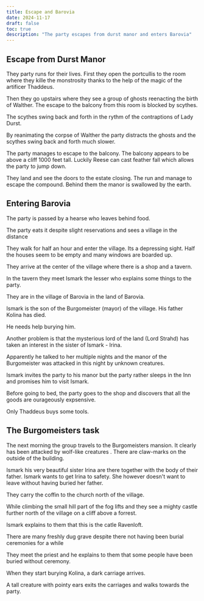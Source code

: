 ```yaml
---
title: Escape and Barovia
date: 2024-11-17
draft: false
toc: true
description: "The party escapes from durst manor and enters Barovia"
---
```


## Escape from Durst Manor

They party runs for their lives. First they open the portcullis to the room where they kille the monstrosity thanks to the help of the magic of the artificer Thaddeus.

Then they go upstairs where they see a group of ghosts reenacting the birth of Walther. The escape to the balcony from this room is blocked by scythes.

The scythes swing back and forth in the rythm of the contraptions of Lady Durst.

By reanimating the corpse of Walther the party distracts the ghosts and the scythes swing back and forth much slower.

The party manages to escape to the balcony. The balcony appears to be above a cliff 1000 feet tall. Luckily Reese can cast feather fall which allows the party to jump down.

They land and see the doors to the estate closing. The run and manage to escape the compound. Behind them the manor is swallowed by the earth.

## Entering Barovia

The party is passed by a hearse who leaves behind food.

The party eats it despite slight reservations and sees a village in the distance

They walk for half an hour and enter the village. Its a depressing sight. Half the houses seem to be empty and many windows are boarded up.

They arrive at the center of the village where there is a shop and a tavern.

In the tavern they meet Ismark the lesser who explains some things to the party.

They are in the village of Barovia in the land of Barovia.

Ismark is the son of the Burgomeister (mayor) of the village. His father Kolina has died.

He needs help burying him.

Another problem is that the mysterious lord of the land (Lord Strahd) has taken an interest in the sister of Ismark - Irina.

Apparently he talked to her multiple nights and the manor of the Burgomeister was attacked in this night by unknown creatures.

Ismark invites the party to his manor but the party rather sleeps in the Inn and promises him to visit Ismark.

Before going to bed, the party goes to the shop and discovers that all the goods are ourageously expsensive.

Only Thaddeus buys some tools.

## The Burgomeisters task

The next morning the group travels to the Burgomeisters mansion. It clearly has been attacked by wolf-like creatures
. There are claw-marks on the outside of the building.

Ismark his very beautiful sister Irina are there together with the body of their father. Ismark wants to get Irina to safety. She however doesn't want to leave without having buried her father.

They carry the coffin to the church north of the village.

While climbing the small hill part of the fog lifts and they see a mighty castle further north of the village on a cliff above a forrest.

Ismark explains to them that this is the catle Ravenloft.

There are many freshly dug grave despite there not having been burial ceremonies for a while

They meet the priest and he explains to them that some people have been buried without ceremony.

When they start burying Kolina, a dark carriage arrives.

A tall creature with pointy ears exits the carriages and walks towards the party.




